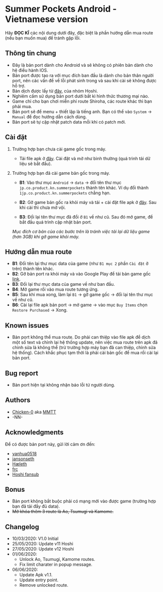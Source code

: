 # Summer Pockets Android - Vietnamese version
Hãy **ĐỌC KĨ** các nội dung dưới đây, đặc biệt là phần hướng dẫn mua route (nếu bạn muốn mua) để tránh gặp lỗi.

## Thông tin chung
- Đây là bản port dành cho Android và sẽ không có phiên bản dành cho hệ điều hành IOS.
- Bản port được tạo ra với mục đích ban đầu là dành cho bản thân người port, nên các vấn đề về lỗi phát sinh trong và sau khi cài sẽ không được hỗ trợ. 
- Bản dịch được lấy từ [đây](http://www.hoshivsub.com/2018/12/summer-pockets.html), của nhóm Hoshi.
- Nghiêm cấm sử dụng bản port dưới bất kì hình thức thương mại nào. 
- Game chỉ cho bạn chơi miễn phí route Shiroha, các route khác thì bạn phải mua.
- Bản port sẽ để menu + thiết lập là tiếng anh. Bạn có thể vào `System` -> `Manual` để đọc hướng dẫn cách dùng.
- Bản port sẽ tự cập nhật patch data mỗi khi có patch mới.

## Cài đặt
1. Trường hợp bạn chưa cài game gốc trong máy.
	- Tải file apk ở [đây](https://mega.nz/file/SVRDDaTD#1b8y0Fz4w1B64uES25bxjn_CJ-DhevuXU6SMWBfjt9g). Cài đặt và mở như bình thường (quá trình tải dữ liệu sẽ bắt đầu).

2. Trường hợp bạn đã cài game bản gốc trong máy.
	- **B1**: Vào thư mục `Android` -> `data` -> đổi tên thư mục `jp.co.product.kn.summerpockets` thành tên khác.
	Ví dụ đổi thành `1jp.co.product.kn.summerpockets` chẳng hạn.
	
	- **B2**: Gỡ game bản gốc ra khỏi máy và tải + cài đặt file apk ở [đây](https://mega.nz/file/SVRDDaTD#1b8y0Fz4w1B64uES25bxjn_CJ-DhevuXU6SMWBfjt9g). Sau khi cài thì chưa mở vội.
	- **B3**: Đổi lại tên thư mục đã đổi ở `B1` về như cũ. Sau đó mở game, để bắt đầu quá trình cập nhật bản port.
	
	*Mục đích cơ bản của các bước trên là tránh việc tải lại dữ liệu game (hơn 3GB) khi gỡ game khỏi máy.*

## Hướng dẫn mua route
- **B1**: Đổi tên lại thư mục data của game (như `B1 mục 2` phần `Cài đặt` ở trên) thành tên khác.
- **B2**: Gỡ bản port ra khỏi máy và vào Google Play để tải bản game gốc [link](https://play.google.com/store/apps/details?id=jp.co.product.kn.summerpockets&hl=en_US).
- **B3**: Đổi lại thư mục data của game về như ban đầu.
- **B4**: Mở game rồi vào mua route tương ứng.
- **B5**: Sau khi mua xong, làm lại `B1` -> gỡ game gốc -> đổi lại tên thư mục về như cũ.
- **B6**: Cài lại file apk bản port -> mở game -> vào mục `Buy Items` chọn `Restore Purchased` -> Xong.

## Known issues
- Bản port không thể mua route. Do phải can thiệp vào file apk để dịch một số text và chỉnh lại hệ thống update, nên việc mua route trên apk đã chỉnh sửa là không thể (trừ trường hợp máy bạn đã can thiệp, chỉnh sửa hệ thống). Cách khắc phục tạm thời là phải cài bản gốc để mua rồi cài lại bản port.

## Bug report
- Bản port hiện tại không nhận báo lỗi từ người dùng.

## Authors
- [Chicken-0](https://github.com/Chicken-0) aka [MMTT](https://www.youtube.com/channel/UCO-9qmimXDA8PGJiQWtd0wQ)
- -NN-

## Acknowledgments
Để có được bản port này, gửi lời cảm ơn đến:
- [yanhua0518](https://github.com/yanhua0518)
- [jansonseth](https://github.com/jansonseth)
- [Hæleth](http://dev.haeleth.net/index.shtml)
- [frc](https://forums.fuwanovel.net/profile/18910-frc_/)
- [Hoshi fansub](http://www.hoshivsub.com)

## Bonus
- Bản port không bắt buộc phải có mạng mới vào được game (trường hợp bạn đã tải đầy đủ data).
- ~~Mở khóa thêm 3 route là Ao, Tsumugi và Kamome.~~

## Changelog
- 10/03/2020: V1.0 Initial
- 25/05/2020: Update v11 Hoshi 
- 27/05/2020: Update v12 Hoshi 
- 01/06/2020: 
	+ Unlock Ao, Tsumugi, Kamome routes.
	+ Fix limit charater in popup message.
- 06/06/2020:
	+ Update Apk v1.1.
	+ Update entry point.
	+ Remove unlocked route.